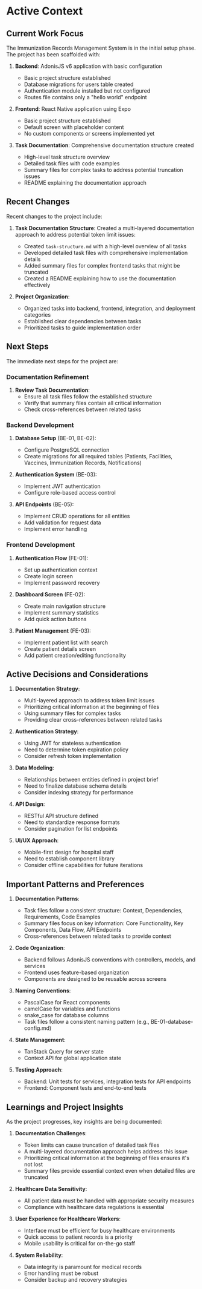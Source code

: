 # Active Context

## Current Work Focus

The Immunization Records Management System is in the initial setup phase. The project has been scaffolded with:

1. **Backend**: AdonisJS v6 application with basic configuration
   - Basic project structure established
   - Database migrations for users table created
   - Authentication module installed but not configured
   - Routes file contains only a "hello world" endpoint

2. **Frontend**: React Native application using Expo
   - Basic project structure established
   - Default screen with placeholder content
   - No custom components or screens implemented yet

3. **Task Documentation**: Comprehensive documentation structure created
   - High-level task structure overview
   - Detailed task files with code examples
   - Summary files for complex tasks to address potential truncation issues
   - README explaining the documentation approach

## Recent Changes

Recent changes to the project include:

1. **Task Documentation Structure**: Created a multi-layered documentation approach to address potential token limit issues:
   - Created `task-structure.md` with a high-level overview of all tasks
   - Developed detailed task files with comprehensive implementation details
   - Added summary files for complex frontend tasks that might be truncated
   - Created a README explaining how to use the documentation effectively

2. **Project Organization**:
   - Organized tasks into backend, frontend, integration, and deployment categories
   - Established clear dependencies between tasks
   - Prioritized tasks to guide implementation order

## Next Steps

The immediate next steps for the project are:

### Documentation Refinement

1. **Review Task Documentation**:
   - Ensure all task files follow the established structure
   - Verify that summary files contain all critical information
   - Check cross-references between related tasks

### Backend Development

1. **Database Setup** (BE-01, BE-02):
   - Configure PostgreSQL connection
   - Create migrations for all required tables (Patients, Facilities, Vaccines, Immunization Records, Notifications)

2. **Authentication System** (BE-03):
   - Implement JWT authentication
   - Configure role-based access control

3. **API Endpoints** (BE-05):
   - Implement CRUD operations for all entities
   - Add validation for request data
   - Implement error handling

### Frontend Development

1. **Authentication Flow** (FE-01):
   - Set up authentication context
   - Create login screen
   - Implement password recovery

2. **Dashboard Screen** (FE-02):
   - Create main navigation structure
   - Implement summary statistics
   - Add quick action buttons

3. **Patient Management** (FE-03):
   - Implement patient list with search
   - Create patient details screen
   - Add patient creation/editing functionality

## Active Decisions and Considerations

1. **Documentation Strategy**:
   - Multi-layered approach to address token limit issues
   - Prioritizing critical information at the beginning of files
   - Using summary files for complex tasks
   - Providing clear cross-references between related tasks

2. **Authentication Strategy**:
   - Using JWT for stateless authentication
   - Need to determine token expiration policy
   - Consider refresh token implementation

3. **Data Modeling**:
   - Relationships between entities defined in project brief
   - Need to finalize database schema details
   - Consider indexing strategy for performance

4. **API Design**:
   - RESTful API structure defined
   - Need to standardize response formats
   - Consider pagination for list endpoints

5. **UI/UX Approach**:
   - Mobile-first design for hospital staff
   - Need to establish component library
   - Consider offline capabilities for future iterations

## Important Patterns and Preferences

1. **Documentation Patterns**:
   - Task files follow a consistent structure: Context, Dependencies, Requirements, Code Examples
   - Summary files focus on key information: Core Functionality, Key Components, Data Flow, API Endpoints
   - Cross-references between related tasks to provide context

2. **Code Organization**:
   - Backend follows AdonisJS conventions with controllers, models, and services
   - Frontend uses feature-based organization
   - Components are designed to be reusable across screens

3. **Naming Conventions**:
   - PascalCase for React components
   - camelCase for variables and functions
   - snake_case for database columns
   - Task files follow a consistent naming pattern (e.g., BE-01-database-config.md)

4. **State Management**:
   - TanStack Query for server state
   - Context API for global application state

5. **Testing Approach**:
   - Backend: Unit tests for services, integration tests for API endpoints
   - Frontend: Component tests and end-to-end tests

## Learnings and Project Insights

As the project progresses, key insights are being documented:

1. **Documentation Challenges**:
   - Token limits can cause truncation of detailed task files
   - A multi-layered documentation approach helps address this issue
   - Prioritizing critical information at the beginning of files ensures it's not lost
   - Summary files provide essential context even when detailed files are truncated

2. **Healthcare Data Sensitivity**:
   - All patient data must be handled with appropriate security measures
   - Compliance with healthcare data regulations is essential

3. **User Experience for Healthcare Workers**:
   - Interface must be efficient for busy healthcare environments
   - Quick access to patient records is a priority
   - Mobile usability is critical for on-the-go staff

4. **System Reliability**:
   - Data integrity is paramount for medical records
   - Error handling must be robust
   - Consider backup and recovery strategies
